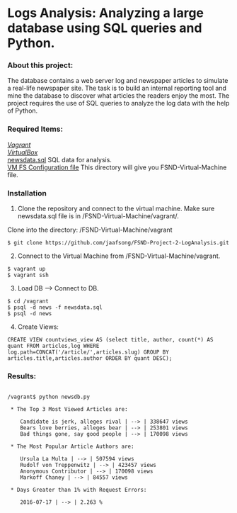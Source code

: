 # Logs Analysis: Analyzing a large database using SQL queries and Python. 

### About this project:

The database contains a web server log and newspaper articles to simulate a real-life newspaper site. The task is to build an internal reporting tool and mine the database to discover what articles the readers enjoy the most. The project requires the use of SQL queries to analyze the log data with the help of Python. 


### Required Items:

*[Vagrant](https://www.vagrantup.com/)*  
*[VirtualBox](https://www.virtualbox.org/)*  
[newsdata.sql](https://d17h27t6h515a5.cloudfront.net/topher/2016/August/57b5f748_newsdata/newsdata.zip) SQL data for analysis.  
[VM FS Configuration file](https://d17h27t6h515a5.cloudfront.net/topher/2017/June/5948287e_fsnd-virtual-machine/fsnd-virtual-machine.zip) This directory will give you FSND-Virtual-Machine file.  

### Installation

1. Clone the repository and connect to the virtual machine. Make sure newsdata.sql file is in /FSND-Virtual-Machine/vagrant/. 

Clone into the directory: /FSND-Virtual-Machine/vagrant 

```
$ git clone https://github.com/jaafsong/FSND-Project-2-LogAnalysis.git
```

2. Connect to the Virtual Machine from /FSND-Virtual-Machine/vagrant.

```
$ vagrant up
$ vagrant ssh
```

3. Load DB --> Connect to DB. 

```
$ cd /vagrant
$ psql -d news -f newsdata.sql
$ psql -d news
```

4. Create Views:

```
CREATE VIEW countviews_view AS (select title, author, count(*) AS quant FROM articles,log WHERE log.path=CONCAT('/article/',articles.slug) GROUP BY articles.title,articles.author ORDER BY quant DESC);
```


### Results: 



```

/vagrant$ python newsdb.py 

 * The Top 3 Most Viewed Articles are:

	Candidate is jerk, alleges rival | --> | 338647 views
	Bears love berries, alleges bear | --> | 253801 views
	Bad things gone, say good people | --> | 170098 views

 * The Most Popular Article Authors are:

	Ursula La Multa | --> | 507594 views
	Rudolf von Treppenwitz | --> | 423457 views
	Anonymous Contributor | --> | 170098 views
	Markoff Chaney | --> | 84557 views

 * Days Greater than 1% with Request Errors:

	2016-07-17 | --> | 2.263 %

```


